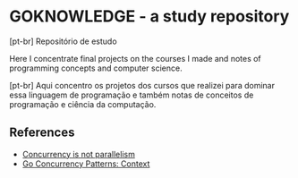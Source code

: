 # GOKNOWLEDGE - a study repository 
[pt-br] Repositório de estudo

Here I concentrate final projects on the courses I made and notes of programming concepts and computer science.

[pt-br] Aqui concentro os projetos dos cursos que realizei para dominar essa linguagem de programação e também notas de conceitos de programação e ciência da computação. 

## References

* [Concurrency is not parallelism](https://blog.golang.org/concurrency-is-not-parallelism)
* [Go Concurrency Patterns: Context](https://blog.golang.org/context)


